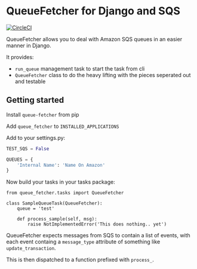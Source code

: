 # QueueFetcher for Django and SQS

[![CircleCI](https://circleci.com/gh/mypebble/django-queue-fetcher.svg?style=svg)](https://circleci.com/gh/mypebble/django-queue-fetcher)

QueueFetcher allows you to deal with Amazon SQS queues
in an easier manner in Django.

It provides:

* `run_queue` management task to start the task from cli
* `QueueFetcher` class to do the heavy lifting with the pieces
  seperated out and testable

## Getting started

Install `queue-fetcher` from pip

Add `queue_fetcher` to `INSTALLED_APPLICATIONS`

Add to your settings.py:

```python
TEST_SQS = False

QUEUES = {
    'Internal Name': 'Name On Amazon'
}
```

Now build your tasks in your tasks package:

```
from queue_fetcher.tasks import QueueFetcher

class SampleQueueTask(QueueFetcher):
    queue = 'test'

    def process_sample(self, msg):
        raise NotImplementedError('This does nothing.. yet')
```

QueueFetcher expects messages from SQS to contain
a list of events, with each event containg a `message_type`
attribute of something like `update_transaction`.

This is then dispatched to a function prefixed with `process_`.
